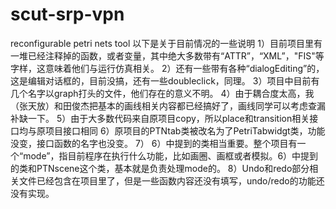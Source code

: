 # scut-srp-vpn
reconfigurable petri nets tool
以下是关于目前情况的一些说明
1）目前项目里有一堆已经注释掉的函数，或者变量，其中绝大多数带有“ATTR”，“XML”，"FIS"等字样，这意味着他们与运行仿真相关。
2）还有一些带有各种“dialogEditing”的，这是编辑对话框的，目前没搞，还有一些doubleclick，同理。
3）项目中目前有几个名字以graph打头的文件，他们存在的意义不明。
4）由于耦合度太高，我（张天放）和田俊杰把基本的画线相关内容都已经搞好了，画线同学可以考虑查漏补缺一下。
5）由于大多数代码来自原项目copy，所以place和transition相关接口均与原项目接口相同
6）原项目的PTNtab类被改名为了PetriTabwidgt类，功能没变，接口函数的名字也没变。
7） 6）中提到的类相当重要。整个项目有一个“mode”，指目前程序在执行什么功能，比如画圈、画框或者模拟。6）中提到的类和PTNscene这个类，基本就是负责处理mode的。
8）Undo和redo部分相关文件已经包含在项目里了，但是一些函数内容还没有填写，undo/redo的功能还没有实现。
